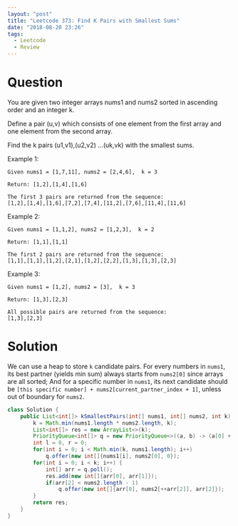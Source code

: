 ```yaml
---
layout: "post"
title: "Leetcode 373: Find K Pairs with Smallest Sums"
date: "2018-08-20 23:26"
tags:
  - Leetcode
  - Review
---
```


# Question
You are given two integer arrays nums1 and nums2 sorted in ascending order and an integer k.

Define a pair (u,v) which consists of one element from the first array and one element from the second array.

Find the k pairs (u1,v1),(u2,v2) ...(uk,vk) with the smallest sums.

Example 1:
```
Given nums1 = [1,7,11], nums2 = [2,4,6],  k = 3

Return: [1,2],[1,4],[1,6]

The first 3 pairs are returned from the sequence:
[1,2],[1,4],[1,6],[7,2],[7,4],[11,2],[7,6],[11,4],[11,6]
```

Example 2:

```
Given nums1 = [1,1,2], nums2 = [1,2,3],  k = 2

Return: [1,1],[1,1]

The first 2 pairs are returned from the sequence:
[1,1],[1,1],[1,2],[2,1],[1,2],[2,2],[1,3],[1,3],[2,3]
```

Example 3:

```
Given nums1 = [1,2], nums2 = [3],  k = 3

Return: [1,3],[2,3]

All possible pairs are returned from the sequence:
[1,3],[2,3]
```

# Solution
We can use a heap to store `k` candidate pairs. For every numbers in `nums1`, its best partner (yields min sum) always starts from `nums2[0]` since arrays are all sorted; And for a specific number in `nums1`, its next candidate should be `[this specific number] + nums2[current_partner_index + 1]`, unless out of boundary for `nums2`.

```java
class Solution {
    public List<int[]> kSmallestPairs(int[] nums1, int[] nums2, int k) {
        k = Math.min(nums1.length * nums2.length, k);
        List<int[]> res = new ArrayList<>(k);
        PriorityQueue<int[]> q = new PriorityQueue<>((a, b) -> (a[0] + a[1]) - (b[0] + b[1]));
        int l = 0, r = 0;
        for(int i = 0; i < Math.min(k, nums1.length); i++)
            q.offer(new int[]{nums1[i], nums2[0], 0});
        for(int i = 0; i < k; i++) {
            int[] arr = q.poll();
            res.add(new int[]{arr[0], arr[1]});
            if(arr[2] < nums2.length - 1)
                q.offer(new int[]{arr[0], nums2[++arr[2]], arr[2]});
        }
        return res;
    }
}
```
